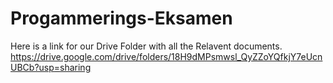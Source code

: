 # Progammerings-Eksamen
Here is a link for our Drive Folder with all the Relavent documents.
https://drive.google.com/drive/folders/18H9dMPsmwsl_QyZZoYQfkjY7eUcnUBCb?usp=sharing
